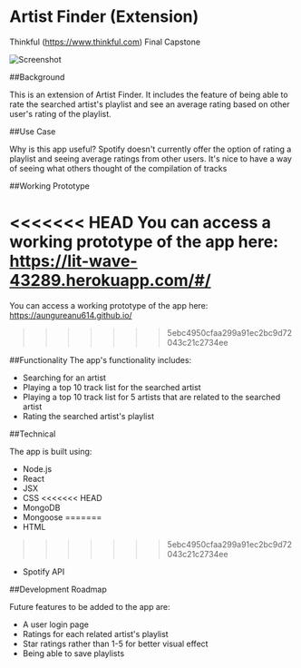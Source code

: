 # Artist Finder (Extension)
Thinkful (https://www.thinkful.com) Final Capstone 

![Screenshot](https://snag.gy/A9wZuv.jpg)

##Background

This is an extension of Artist Finder. It includes the feature of being able to rate the searched artist's playlist and see an average rating based on other user's rating of the playlist. 

##Use Case

Why is this app useful? Spotify doesn't currently offer the option of rating a playlist and seeing average ratings from other users. It's nice to have a way of seeing what others thought of the compilation of tracks

##Working Prototype

<<<<<<< HEAD
You can access a working prototype of the app here: https://lit-wave-43289.herokuapp.com/#/
=======
You can access a working prototype of the app here: https://aungureanu614.github.io/
>>>>>>> 5ebc4950cfaa299a91ec2bc9d72043c21c2734ee

##Functionality
The app's functionality includes:

* Searching for an artist
* Playing a top 10 track list for the searched artist
* Playing a top 10 track list for 5 artists that are related to the searched artist
* Rating the searched artist's playlist

##Technical

The app is built using:

* Node.js
* React
* JSX
* CSS
<<<<<<< HEAD
* MongoDB
* Mongoose
=======
* HTML
>>>>>>> 5ebc4950cfaa299a91ec2bc9d72043c21c2734ee
* Spotify API

##Development Roadmap

Future features to be added to the app are:

* A user login page
* Ratings for each related artist's playlist
* Star ratings rather than 1-5 for better visual effect
* Being able to save playlists


